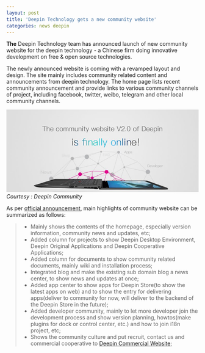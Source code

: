 ```yaml
---
layout: post
title: 'Deepin Technology gets a new community website'
categories: news deepin
---
```


**The** Deepin Technology team has announced launch of new community website for the deepin technology - a Chinese firm doing innovative development on free & open source technologies.

The newly announced website is coming with a revamped layout and design. The site mainly includes community related content and announcements from deepin technology. The home page lists recent community announcement and provide links to various community channels of project, including facebook, twitter, weibo, telegram and other local community channels.

![Courtesy : Deepin blog](/assets/images/deepin-community-site.jpeg)
*Courtesy : Deepin Community*

As per [official announcement](https://www.deepin.org/en/2017/01/06/the-website-v2-0-of-deepin-technology-is-finally-online/), main highlights of community website can be summarized as follows:
<blockquote>
<ul>
<li>Mainly shows the contents of the homepage, especially version information, community news and updates, etc;</li>
<li>Added column for projects to show Deepin Desktop Environment, Deepin Original Applications and Deepin Cooperative Applications;</li>
<li>Added column for documents to show community related documents, mainly wiki and installation process;</li>
<li>Integrated blog and make the existing sub domain blog a news center, to show news and updates at once;</li>
<li>Added app center to show apps for Deepin Store(to show the latest 
apps on web) and to show the entry for delivering apps(deliver to 
community for now, will deliver to the backend of the Deepin Store in 
the future);</li>
<li>Added developer community, mainly to let more developer join the 
development process and show version planning, howtos(make plugins 
for&nbsp;dock or control center, etc.) and how to join i18n project, etc;</li>
<li>Shows the community culture and put recruit, contact us and commercial cooperative to <a href="https://www.deepin.com/" rel="nofollow" target="_blank">Deepin Commercial Website</a>;</li>
</ul>
</blockquote>

